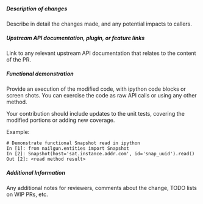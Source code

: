 ##### Description of changes

Describe in detail the changes made, and any potential impacts to callers.

##### Upstream API documentation, plugin, or feature links

Link to any relevant upstream API documentation that relates to the content of the PR.

##### Functional demonstration

Provide an execution of the modified code, with ipython code blocks or screen shots.
You can exercise the code as raw API calls or using any other method.

Your contribution should include updates to the unit tests, covering the modified portions or adding new coverage.

Example:
```
# Demonstrate functional Snapshot read in ipython
In [1]: from nailgun.entities import Snapshot
In [2]: Snapshot(host='sat.instance.addr.com', id='snap_uuid').read()
Out [2]: <read method result>
```

##### Additional Information

Any additional notes for reviewers, comments about the change, TODO lists on WIP PRs, etc.
